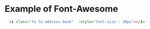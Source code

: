 # Example of Font-Awesome

```html
  <i class="fa fa-address-book"  :style="font-size': 20px"></i>
```